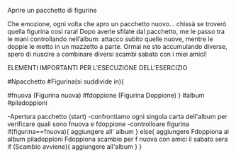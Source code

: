 Aprire un pacchetto di figurine

Che emozione, ogni volta che apro un pacchetto nuovo... chissà se troverò quella figurina così rara! Dopo averle sfilate dal pacchetto, me le passo tra le mani controllando nell’album: attacco subito quelle nuove, mentre le doppie le metto in un mazzetto a parte. Ormai ne sto accumulando diverse, spero di riuscire a combinare diversi scambi sabato con i miei amici!

ELEMENTI IMPORTANTI PER L'ESECUZIONE DELL'ESERCIZIO

#Npacchetto #Figurina(si suddivide in){

#fnuova (Figurina nuova)
#fdoppione (Figurina Doppione)
} #album #piladoppioni

-Apertura pacchetto (start) 
-confrontiamo ogni singola carta dell'album per verificare quali sono fnuova e fdoppione 
-controlloare figurina if(figurina==fnuova){ aggiungere all' album } 
    else{ aggiungere Fdoppiona al album piladoppioni Fdoppiona scambio per f nuova con amici il sabato sera 
    if (Scambio avviene){ aggiungere all'album } }
